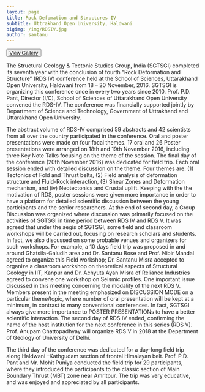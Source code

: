 ```yaml
---
layout: page
title: Rock Defomation and Structures IV
subtitle: Uttrakhand Open University, Haldwani
bigimg: /img/RDSIV.jpg
author: santanu
---
```

<button type="button" class="btn btn-default"><a href="/rds/gallery/rds4">View Gallery</a></button>

The Structural Geology & Tectonic Studies Group, India (SGTSGI) completed its seventh year with the conclusion of fourth “Rock Deformation and Structure” (RDS IV) conference held at the School of Sciences, Uttarakhand Open University, Haldwani from 18 – 20 November, 2016. SGTSGI is organizing this conference once in every two years since 2010. Prof. P.D. Pant, Director (I/C), School of Sciences of Uttarakhand Open University convened the RDS-IV. The conference was financially supported jointly by Department of Science and Technology, Government of Uttrakhand and Uttarakhand Open University. 

The abstract volume of RDS-IV comprised 59 abstracts and 42 scientists from all over the country participated in the conference. Oral and poster presentations were made on four focal themes. 17 oral and 26 Poster presentations were arranged on 18th and 19th November 2016, including three Key Note Talks focusing on the theme of the session. The final day  of the conference (20th November 2016) was dedicated for field trip. Each oral session ended with detailed discussion on the theme.  Four themes are: (1) Tectonics of Fold and Thrust belts, (2) Field analysis of deformation structure and Fluid-Rock interaction, (3) Shear Zones and Deformation mechanism, and (iv) Neotectonics and Crustal uplift. Keeping with the the motivation of RDS, poster sessions were given more importance in order to have a platform for detailed scientific discussion between the young participants and the senior researchers. At the end of second day, a Group Discussion was organized where discussion was primarily focused on the activities of SGTSGI in time period between RDS IV and RDS V. It was agreed that under the aegis of SGTSGI, some field and classroom workshops will be carried out, focusing on research scholars and students. In fact, we also discussed on some probable venues and organizers for such workshops. For example, a 10 days field trip was proposed in and around Ghatsila-Galudih area and Dr. Santanu Bose and Prof. Nibir Mandal agreed to organize this Field workshop; Dr. Santanu Misra accepted to organize a classroom workshop on theoretical aspects of Structural Geology in IIT, Kanpur and Dr. Achyuta Ayan Misra of Reliance Industries agreed to convene one workshop on Seismic profiles. One important issue discussed in this meeting concerning the modality of the next RDS V. Members present in the meeting emphasized on DISCUSSION MODE on a particular theme/topic, where number of oral presentation will be kept at a minimum, in contrast to many  conventional conferences. In fact, SGTSGI always give more importance to POSTER PRESENTATIONs to have a better scientific interaction. The second day of RDS IV ended, confirming the name of the host institution for the next conference in this series (RDS V). Prof. Anupam Chattopadhyay will organize RDS V in 2018 at the Department of Geology of University of Delhi.

The third day of the conference was dedicated for a day-long field trip along Haldwani –Kathgudam section of frontal Himalayan belt. Prof. P.D. Pant and Mr. Mohit Puniya conducted the field trip for 29 participants, where they introduced the participants to the classic section of Main Boundary Thrust (MBT) zone near Amritpur. The trip was very educative, and was enjoyed and appreciated by all participants. 